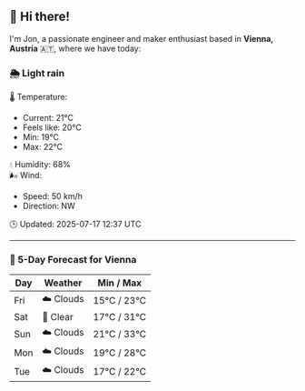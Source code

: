 ## 👋 Hi there!

I'm Jon, a passionate engineer and maker enthusiast based in **Vienna, Austria** 🇦🇹, where we have today:

### 🌦️ Light rain 

🌡️ Temperature: 
* Current: 21°C
* Feels like: 20°C
* Min: 19°C 
* Max: 22°C  

💧 Humidity: 68%  
🌬️ Wind: 
* Speed: 50 km/h 
* Direction: NW  

🕒 Updated: 2025-07-17 12:37 UTC

---

### 📅 5-Day Forecast for Vienna

| Day | Weather | Min / Max |
|-----|---------|------------|
| Fri | ☁️ Clouds | 15°C / 23°C |
| Sat | 🌙 Clear | 17°C / 31°C |
| Sun | ☁️ Clouds | 21°C / 33°C |
| Mon | ☁️ Clouds | 19°C / 28°C |
| Tue | ☁️ Clouds | 17°C / 22°C |
